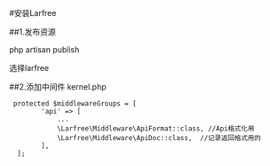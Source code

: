 #安装Larfree

##1.发布资源

php artisan publish 

选择larfree

##2.添加中间件
kernel.php

     protected $middlewareGroups = [
            'api' => [
                ...
                \Larfree\Middleware\ApiFormat::class, //Api格式化用
                \Larfree\Middleware\ApiDoc::class,  //记录返回格式用的
            ],
      ];
